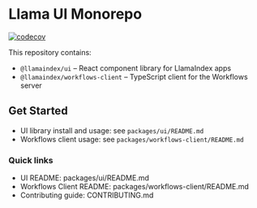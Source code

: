 # Llama UI Monorepo

[![codecov](https://codecov.io/gh/run-llama/llama-ui/graph/badge.svg?token=HULSBAQBSB)](https://codecov.io/gh/run-llama/llama-ui)

This repository contains:

- `@llamaindex/ui` – React component library for LlamaIndex apps
- `@llamaindex/workflows-client` – TypeScript client for the Workflows server

## Get Started

- UI library install and usage: see `packages/ui/README.md`
- Workflows client usage: see `packages/workflows-client/README.md`

### Quick links

- UI README: packages/ui/README.md
- Workflows Client README: packages/workflows-client/README.md
- Contributing guide: CONTRIBUTING.md

